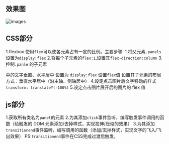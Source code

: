 ## 效果图
![images](http://ok7n02kz6.bkt.clouddn.com/liGopEMoKIldAh58NOsolFYI8-MX.gif)

## CSS部分
1.flexbox
使用`flex`可以使各元素占有一定的比例。主要步骤:
1.将父元素`.panels`设置为`display:flex`
2.将每个子元素的`flex:1`,设置其`flex-direction:column`
3.控制`.panle` 的子元素 <p> 中的文字垂直、水平居中
设置为 `display:flex`
设置`flex`值
设置其子元素的布局方式：垂直水平居中（沿主轴、侧轴居中）
4.设定点击图片后文字移动的样式`transform: translateY(-100%)`
5.设定点击图片展开后的图片的 flex 值

## js部分
1.获取所有类名为`panel`的元素
2.为其添加`click`事件监听，编写触发事件调用的函数（给触发的 DOM 元素添加/去掉样式，实现拉伸/压缩的效果）
3.为其添加`transitionend`事件监听，编写调用的函数（添加/去掉样式，实现文字的飞入/飞出效果）
PS:`transitionend`事件在CSS完成过渡后触发。